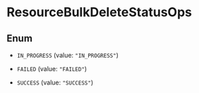 

# ResourceBulkDeleteStatusOps

## Enum


* `IN_PROGRESS` (value: `"IN_PROGRESS"`)

* `FAILED` (value: `"FAILED"`)

* `SUCCESS` (value: `"SUCCESS"`)



